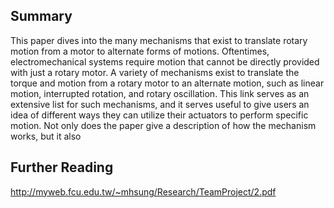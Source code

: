 ## Summary
This paper dives into the many mechanisms that exist to translate rotary motion from a motor to alternate forms of motions. Oftentimes, electromechanical systems require motion that cannot be directly provided with just a rotary motor. A variety of mechanisms exist to translate the torque and motion from a rotary motor to an alternate motion, such as linear motion, interrupted rotation, and rotary oscillation. This link serves as an extensive list for such mechanisms, and it serves useful to give users an idea of different ways they can utilize their actuators to perform specific motion. Not only does the paper give a description of how the mechanism works, but it also

## Further Reading
http://myweb.fcu.edu.tw/~mhsung/Research/TeamProject/2.pdf

